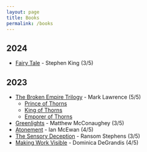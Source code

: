 ```yaml
---
layout: page
title: Books
permalink: /books
---
```


## 2024

- [Fairy Tale](https://www.goodreads.com/en/book/show/60177373) - Stephen King (3/5)

## 2023

- [The Broken Empire Trilogy](https://en.wikipedia.org/wiki/The_Broken_Empire_Trilogy) - Mark Lawrence (5/5)
  - [Prince of Thorns](https://www.goodreads.com/en/book/show/9579634)
  - [King of Thorns](https://www.goodreads.com/book/show/12891107-king-of-thorns)
  - [Emporer of Thorns](https://www.goodreads.com/book/show/15985373-emperor-of-thorns)
- [Greenlights](https://www.amazon.com/Greenlights-Matthew-McConaughey/dp/0593139135) - Matthew McConaughey (3/5)
- [Atonement](https://en.wikipedia.org/wiki/Atonement_(novel)) - Ian McEwan (4/5)
- [The Sensory Deception](https://www.amazon.com/Sensory-Deception-Ransom-Stephens/dp/1611099196) - Ransom Stephens (3/5)
- [Making Work Visible](https://software.safish.com/2023-09-09-making-work-visible-book-review/) - Dominica DeGrandis (4/5) 